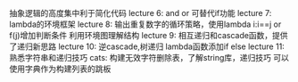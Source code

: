 抽象逻辑的高度集中利于简化代码
lecture 6:
  and or 可替代if功能
lecture 7:
  lambda的环境框架
lecture 8:
  输出重复数字的循环策略，使用lambda i:i==j or f(j)增加判断条件
  利用环境图理解结构
lecture 9:
  相互递归和cascade函数，提供了递归新思路
lecture 10:
  逆cascade,树递归
  lambda函数添加if else
lecture 11:
  熟悉字符串和递归技巧
cats:
  构建无效字符删除表，了解string库，递归技巧
  可以使用字典作为构建列表的跳板
